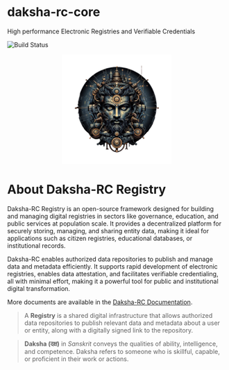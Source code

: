 # daksha-rc-core
High performance Electronic Registries and Verifiable Credentials

![Build Status](https://github.com/Daksha-RC/daksha-rc-core/actions/workflows/rust.yml/badge.svg)

<div align="center">
  <img src="./Writerside/images/Daksha-RC-Logo.png" alt="Daksha-RC Logo" width="50%" height="50%">
</div>

# About Daksha-RC Registry

Daksha-RC Registry is an open-source framework designed for building and managing digital registries in sectors like governance, education, and public services at population scale.
It provides a decentralized platform for securely storing, managing, and sharing entity data, making it ideal for applications such as citizen registries, educational databases, or institutional records.

Daksha-RC enables authorized data repositories to publish and manage data and metadata efficiently.
It supports rapid development of electronic registries, enables data attestation, and facilitates verifiable credentialing, all with minimal effort, making it a powerful tool for public and institutional digital transformation.

More documents are available in the [Daksha-RC Documentation](https://daksha-rc.github.io/daksha-rc-core/overview.html).

> A **Registry** is a shared digital infrastructure that allows authorized data repositories to publish relevant data and metadata about a user or entity, along with a digitally signed link to the repository.


> **Daksha (दक्ष)**  in _Sanskrit_ conveys the qualities of ability, intelligence, and competence.
> Daksha refers to someone who is skillful, capable, or proficient in their work or actions.

